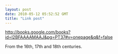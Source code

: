 ```yaml
---
layout: post
date: 2010-05-12 05:52:52 GMT
title: "Link post"
---
```

<http://books.google.com/books?id=l2BFAAAAMAAJ&pg=PT37#v=onepage&q&f=false>

From the 16th, 17th and 18th centuries.